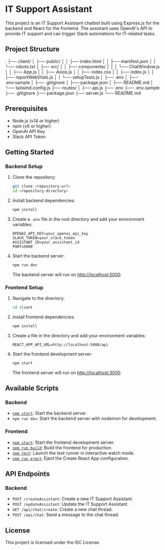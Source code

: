# IT Support Assistant

This project is an IT Support Assistant chatbot built using Express.js for the backend and React for the frontend. The assistant uses OpenAI's API to provide IT support and can trigger Slack automations for IT-related tasks.

## Project Structure

. ├── client/ │ ├── public/ │ │ ├── index.html │ │ ├── manifest.json │ │ └── robots.txt │ ├── src/ │ │ ├── components/ │ │ │ └── ChatWindow.js │ │ ├── App.js │ │ ├── Axios.js │ │ ├── index.css │ │ ├── index.js │ │ ├── reportWebVitals.js │ │ └── setupTests.js │ ├── .env │ ├── .env.sample │ ├── .gitignore │ ├── package.json │ ├── README.md │ └── tailwind.config.js ├── routes/ │ ├── api.js ├── .env ├── .env.sample ├── .gitignore ├── package.json ├── server.js └── README.md

## Prerequisites

- Node.js (v14 or higher)
- npm (v6 or higher)
- OpenAI API Key
- Slack API Token

## Getting Started

### Backend Setup

1. Clone the repository:

   ```sh
   git clone <repository-url>
   cd <repository-directory>
   ```

2. Install backend dependencies:

   ```sh
   npm install
   ```

3. Create a `.env` file in the root directory and add your environment variables:

   ```env
   OPENAI_API_KEY=your_openai_api_key
   SLACK_TOKEN=your_slack_token
   ASSISTANT_ID=your_assistant_id
   PORT=5000
   ```

4. Start the backend server:

   ```sh
   npm run dev
   ```

   The backend server will run on [http://localhost:5000](http://localhost:5000).

### Frontend Setup

1. Navigate to the directory:

   ```sh
   cd client
   ```

2. Install frontend dependencies:

   ```sh
   npm install
   ```

3. Create a file in the directory and add your environment variables:

   ```env
   REACT_APP_API_URL=http://localhost:5000/api
   ```

4. Start the frontend development server:

   ```sh
   npm start
   ```

   The frontend server will run on [http://localhost:3000](http://localhost:3000).

## Available Scripts

### Backend

- [`npm start`](command:_github.copilot.openSymbolFromReferences?%5B%22%22%2C%5B%7B%22uri%22%3A%7B%22scheme%22%3A%22file%22%2C%22authority%22%3A%22%22%2C%22path%22%3A%22%2FUsers%2Fwaheedahmed%2FDesktop%2FWork%2Fit-chatbot-be%2Fclient%2FREADME.md%22%2C%22query%22%3A%22%22%2C%22fragment%22%3A%22%22%7D%2C%22pos%22%3A%7B%22line%22%3A8%2C%22character%22%3A5%7D%7D%5D%2C%22230909bd-af38-4214-b66b-76be1c6fc64b%22%5D "Go to definition"): Start the backend server.
- `npm run dev`: Start the backend server with nodemon for development.

### Frontend

- [`npm start`](command:_github.copilot.openSymbolFromReferences?%5B%22%22%2C%5B%7B%22uri%22%3A%7B%22scheme%22%3A%22file%22%2C%22authority%22%3A%22%22%2C%22path%22%3A%22%2FUsers%2Fwaheedahmed%2FDesktop%2FWork%2Fit-chatbot-be%2Fclient%2FREADME.md%22%2C%22query%22%3A%22%22%2C%22fragment%22%3A%22%22%7D%2C%22pos%22%3A%7B%22line%22%3A8%2C%22character%22%3A5%7D%7D%5D%2C%22230909bd-af38-4214-b66b-76be1c6fc64b%22%5D "Go to definition"): Start the frontend development server.
- [`npm run build`](command:_github.copilot.openSymbolFromReferences?%5B%22%22%2C%5B%7B%22uri%22%3A%7B%22scheme%22%3A%22file%22%2C%22authority%22%3A%22%22%2C%22path%22%3A%22%2FUsers%2Fwaheedahmed%2FDesktop%2FWork%2Fit-chatbot-be%2Fclient%2FREADME.md%22%2C%22query%22%3A%22%22%2C%22fragment%22%3A%22%22%7D%2C%22pos%22%3A%7B%22line%22%3A21%2C%22character%22%3A5%7D%7D%5D%2C%22230909bd-af38-4214-b66b-76be1c6fc64b%22%5D "Go to definition"): Build the frontend for production.
- [`npm test`](command:_github.copilot.openSymbolFromReferences?%5B%22%22%2C%5B%7B%22uri%22%3A%7B%22scheme%22%3A%22file%22%2C%22authority%22%3A%22%22%2C%22path%22%3A%22%2FUsers%2Fwaheedahmed%2FDesktop%2FWork%2Fit-chatbot-be%2Fclient%2FREADME.md%22%2C%22query%22%3A%22%22%2C%22fragment%22%3A%22%22%7D%2C%22pos%22%3A%7B%22line%22%3A16%2C%22character%22%3A5%7D%7D%5D%2C%22230909bd-af38-4214-b66b-76be1c6fc64b%22%5D "Go to definition"): Launch the test runner in interactive watch mode.
- [`npm run eject`](command:_github.copilot.openSymbolFromReferences?%5B%22%22%2C%5B%7B%22uri%22%3A%7B%22scheme%22%3A%22file%22%2C%22authority%22%3A%22%22%2C%22path%22%3A%22%2FUsers%2Fwaheedahmed%2FDesktop%2FWork%2Fit-chatbot-be%2Fclient%2FREADME.md%22%2C%22query%22%3A%22%22%2C%22fragment%22%3A%22%22%7D%2C%22pos%22%3A%7B%22line%22%3A31%2C%22character%22%3A5%7D%7D%5D%2C%22230909bd-af38-4214-b66b-76be1c6fc64b%22%5D "Go to definition"): Eject the Create React App configuration.

## API Endpoints

### Backend

- `POST /createAssistant`: Create a new IT Support Assistant.
- `POST /updateAssistant`: Update the IT Support Assistant.
- `GET /api/chat/create`: Create a new chat thread.
- `POST /api/chat`: Send a message to the chat thread.

## License

This project is licensed under the ISC License.
